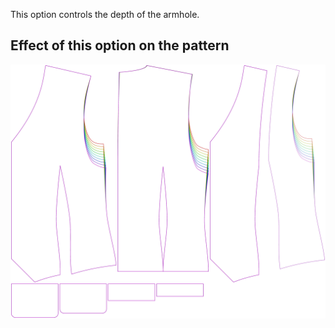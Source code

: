 This option controls the depth of the armhole.

## Effect of this option on the pattern

![This image shows the effect of this option by superimposing several variants that have a different value for this option](wahid_armholedepthfactor_sample.svg "Effect of this option on the pattern")
